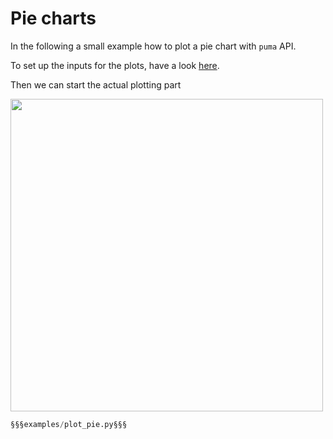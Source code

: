 # Pie charts

In the following a small example how to plot a pie chart with `puma` API.

To set up the inputs for the plots, have a look [here](./index.md).

Then we can start the actual plotting part

<img src=https://github.com/umami-hep/puma/raw/examples-material/pie_chart_HadronConeExclTruthLabelID.png width=500>

```py
§§§examples/plot_pie.py§§§
```
